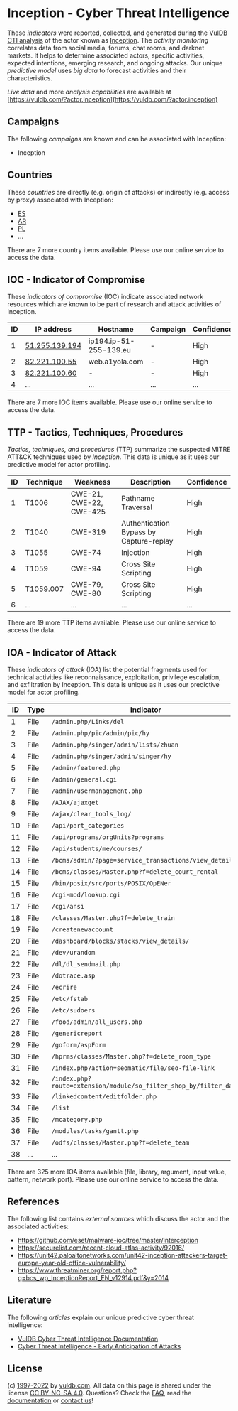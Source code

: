 # Inception - Cyber Threat Intelligence

These _indicators_ were reported, collected, and generated during the [VulDB CTI analysis](https://vuldb.com/?kb.cti) of the actor known as [Inception](https://vuldb.com/?actor.inception). The _activity monitoring_ correlates data from social media, forums, chat rooms, and darknet markets. It helps to determine associated actors, specific activities, expected intentions, emerging research, and ongoing attacks. Our unique _predictive model_ uses _big data_ to forecast activities and their characteristics.

_Live data_ and more _analysis capabilities_ are available at [https://vuldb.com/?actor.inception](https://vuldb.com/?actor.inception)

## Campaigns

The following _campaigns_ are known and can be associated with Inception:

* Inception

## Countries

These _countries_ are directly (e.g. origin of attacks) or indirectly (e.g. access by proxy) associated with Inception:

* [ES](https://vuldb.com/?country.es)
* [AR](https://vuldb.com/?country.ar)
* [PL](https://vuldb.com/?country.pl)
* ...

There are 7 more country items available. Please use our online service to access the data.

## IOC - Indicator of Compromise

These _indicators of compromise_ (IOC) indicate associated network resources which are known to be part of research and attack activities of Inception.

ID | IP address | Hostname | Campaign | Confidence
-- | ---------- | -------- | -------- | ----------
1 | [51.255.139.194](https://vuldb.com/?ip.51.255.139.194) | ip194.ip-51-255-139.eu | - | High
2 | [82.221.100.55](https://vuldb.com/?ip.82.221.100.55) | web.a1yola.com | - | High
3 | [82.221.100.60](https://vuldb.com/?ip.82.221.100.60) | - | - | High
4 | ... | ... | ... | ...

There are 7 more IOC items available. Please use our online service to access the data.

## TTP - Tactics, Techniques, Procedures

_Tactics, techniques, and procedures_ (TTP) summarize the suspected MITRE ATT&CK techniques used by _Inception_. This data is unique as it uses our predictive model for actor profiling.

ID | Technique | Weakness | Description | Confidence
-- | --------- | -------- | ----------- | ----------
1 | T1006 | CWE-21, CWE-22, CWE-425 | Pathname Traversal | High
2 | T1040 | CWE-319 | Authentication Bypass by Capture-replay | High
3 | T1055 | CWE-74 | Injection | High
4 | T1059 | CWE-94 | Cross Site Scripting | High
5 | T1059.007 | CWE-79, CWE-80 | Cross Site Scripting | High
6 | ... | ... | ... | ...

There are 19 more TTP items available. Please use our online service to access the data.

## IOA - Indicator of Attack

These _indicators of attack_ (IOA) list the potential fragments used for technical activities like reconnaissance, exploitation, privilege escalation, and exfiltration by Inception. This data is unique as it uses our predictive model for actor profiling.

ID | Type | Indicator | Confidence
-- | ---- | --------- | ----------
1 | File | `/admin.php/Links/del` | High
2 | File | `/admin.php/pic/admin/pic/hy` | High
3 | File | `/admin.php/singer/admin/lists/zhuan` | High
4 | File | `/admin.php/singer/admin/singer/hy` | High
5 | File | `/admin/featured.php` | High
6 | File | `/admin/general.cgi` | High
7 | File | `/admin/usermanagement.php` | High
8 | File | `/AJAX/ajaxget` | High
9 | File | `/ajax/clear_tools_log/` | High
10 | File | `/api/part_categories` | High
11 | File | `/api/programs/orgUnits?programs` | High
12 | File | `/api/students/me/courses/` | High
13 | File | `/bcms/admin/?page=service_transactions/view_details` | High
14 | File | `/bcms/classes/Master.php?f=delete_court_rental` | High
15 | File | `/bin/posix/src/ports/POSIX/OpENer` | High
16 | File | `/cgi-mod/lookup.cgi` | High
17 | File | `/cgi/ansi` | Medium
18 | File | `/classes/Master.php?f=delete_train` | High
19 | File | `/createnewaccount` | High
20 | File | `/dashboard/blocks/stacks/view_details/` | High
21 | File | `/dev/urandom` | Medium
22 | File | `/dl/dl_sendmail.php` | High
23 | File | `/dotrace.asp` | Medium
24 | File | `/ecrire` | Low
25 | File | `/etc/fstab` | Medium
26 | File | `/etc/sudoers` | Medium
27 | File | `/food/admin/all_users.php` | High
28 | File | `/genericreport` | High
29 | File | `/goform/aspForm` | High
30 | File | `/hprms/classes/Master.php?f=delete_room_type` | High
31 | File | `/index.php?action=seomatic/file/seo-file-link` | High
32 | File | `/index.php?route=extension/module/so_filter_shop_by/filter_data` | High
33 | File | `/linkedcontent/editfolder.php` | High
34 | File | `/list` | Low
35 | File | `/mcategory.php` | High
36 | File | `/modules/tasks/gantt.php` | High
37 | File | `/odfs/classes/Master.php?f=delete_team` | High
38 | ... | ... | ...

There are 325 more IOA items available (file, library, argument, input value, pattern, network port). Please use our online service to access the data.

## References

The following list contains _external sources_ which discuss the actor and the associated activities:

* https://github.com/eset/malware-ioc/tree/master/interception
* https://securelist.com/recent-cloud-atlas-activity/92016/
* https://unit42.paloaltonetworks.com/unit42-inception-attackers-target-europe-year-old-office-vulnerability/
* https://www.threatminer.org/report.php?q=bcs_wp_InceptionReport_EN_v12914.pdf&y=2014

## Literature

The following _articles_ explain our unique predictive cyber threat intelligence:

* [VulDB Cyber Threat Intelligence Documentation](https://vuldb.com/?kb.cti)
* [Cyber Threat Intelligence - Early Anticipation of Attacks](https://www.scip.ch/en/?labs.20201022)

## License

(c) [1997-2022](https://vuldb.com/?kb.changelog) by [vuldb.com](https://vuldb.com/?kb.about). All data on this page is shared under the license [CC BY-NC-SA 4.0](https://creativecommons.org/licenses/by-nc-sa/4.0/). Questions? Check the [FAQ](https://vuldb.com/?kb.faq), read the [documentation](https://vuldb.com/?kb) or [contact us](https://vuldb.com/?contact)!
